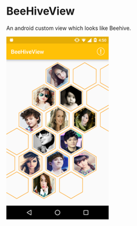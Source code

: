 # BeeHiveView
An android custom view which looks like Beehive.

<img src="/screenshot/1.png" width="270px" height="480px" />




